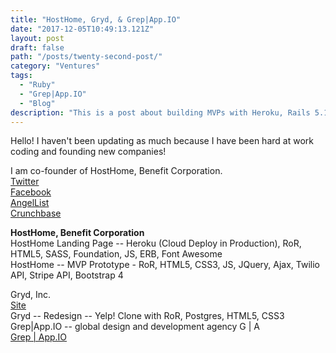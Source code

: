 ```yaml
---
title: "HostHome, Gryd, & Grep|App.IO"
date: "2017-12-05T10:49:13.121Z"
layout: post
draft: false
path: "/posts/twenty-second-post/"
category: "Ventures"
tags:
  - "Ruby"
  - "Grep|App.IO"
  - "Blog"
description: "This is a post about building MVPs with Heroku, Rails 5.1.4, Postgres, SASS, jQuery, AJAX, Twilio API, Stripe API, & more"
---
```


Hello! I haven't been updating as much because I have been hard at work coding and founding new companies! <br>

I am co-founder of HostHome, Benefit Corporation. <br>
<a href="https://www.twitter.com/hosthomehome">Twitter</a><br>
<a href="https://www.facebook.com/hosthomehome">Facebook</a><br>
<a href="https://www.angel.co/hosthome">AngelList</a><br>
<a href="https://www.crunchbase.com/hosthome">Crunchbase</a><br>

<strong>HostHome, Benefit Corporation</strong><br>
	HostHome Landing Page -- Heroku (Cloud Deploy in Production), RoR, HTML5, SASS, Foundation, JS, ERB, Font Awesome<br>
	HostHome -- MVP Prototype - RoR, HTML5, CSS3, JS, JQuery, Ajax, Twilio API, Stripe API, Bootstrap 4<br>

Gryd, Inc.<br>
	<a href="https://www.grydit.com/">Site</a><br>
	Gryd -- Redesign -- Yelp! Clone with RoR, Postgres, HTML5, CSS3<br>
Grep|App.IO -- global design and development agency G | A<br>
	<a href="http://www.grepapp.io">Grep | App.IO</a>



